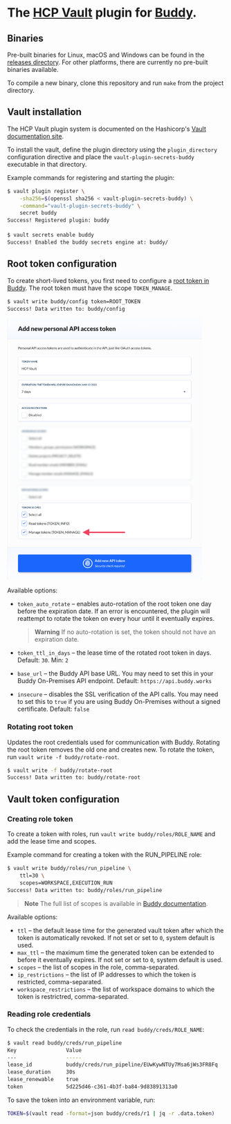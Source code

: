 # The [HCP Vault](https://www.vaultproject.io) plugin for [Buddy](https://buddy.works).

## Binaries

Pre-built binaries for Linux, macOS and Windows can be found in the [releases directory](https://github.com/buddy/vault-plugin-secrets-buddy/releases). For other platforms, there are currently no pre-built binaries available.

To compile a new binary, clone this repository and run `make` from the project directory.

## Vault installation

The HCP Vault plugin system is documented on the Hashicorp's [Vault documentation site](https://www.vaultproject.io/docs/internals/plugins.html).

To install the vault, define the plugin directory using the `plugin_directory` configuration directive and place the `vault-plugin-secrets-buddy` executable in that directory.

Example commands for registering and starting the plugin:

```sh
$ vault plugin register \
    -sha256=$(openssl sha256 < vault-plugin-secrets-buddy) \
    -command="vault-plugin-secrets-buddy" \
    secret buddy
Success! Registered plugin: buddy

$ vault secrets enable buddy
Success! Enabled the buddy secrets engine at: buddy/
```

## Root token configuration

To create short-lived tokens, you first need to configure a [root token in Buddy](/docs/api/getting-started/oauth2/personal-access-token). The root token must have the scope `TOKEN_MANAGE`.

```sh
$ vault write buddy/config token=ROOT_TOKEN
Success! Data written to: buddy/config
```

<img src="/root-token-config.png" width="450">

Available options:

- `token_auto_rotate` – enables auto-rotation of the root token one day before the expiration date. If an error is encountered, the plugin will reattempt to rotate the token on every hour until it eventually expires.

    > **Warning**
    > If no auto-rotation is set, the token should not have an expiration date.

- `token_ttl_in_days` – the lease time of the rotated root token in days. Default: `30`. Min: `2`
- `base_url` – the Buddy API base URL. You may need to set this in your Buddy On-Premises API endpoint. Default: `https://api.buddy.works`
- `insecure` – disables the SSL verification of the API calls. You may need to set this to `true` if you are using Buddy On-Premises without a signed certificate. Default: `false`

### Rotating root token

Updates the root credentials used for communication with Buddy. Rotating the root token removes the old one and creates new. To rotate the token, run `vault write -f buddy/rotate-root`.

```sh
$ vault write -f buddy/rotate-root
Success! Data written to: buddy/rotate-root
```

## Vault token configuration

### Creating role token

To create a token with roles, run `vault write buddy/roles/ROLE_NAME` and add the lease time and scopes.

Example command for creating a token with the RUN_PIPELINE role:

```sh
$ vault write buddy/roles/run_pipeline \
    ttl=30 \
    scopes=WORKSPACE,EXECUTION_RUN
Success! Data written to: buddy/roles/run_pipeline   
```

> **Note**
> The full list of scopes is available in [Buddy documentation](https://buddy.works/docs/api/getting-started/oauth2/introduction#supported-scopes).

Available options:

- `ttl` – the default lease time for the generated vault token after which the token is automatically revoked. If not set or set to `0`, system default is used.
- `max_ttl` – the maximum time the generated token can be extended to before it eventually expires. If not set or set to `0`, system default is used.
- `scopes` – the list of scopes in the role, comma-separated.
- `ip_restrictions` – the list of IP addresses to which the token is restricted, comma-separated.
- `workspace_restrictions` – the list of workspace domains to which the token is restrictred, comma-separated.

### Reading role credentials

To check the credentials in the role, run `read buddy/creds/ROLE_NAME`:

```sh
$ vault read buddy/creds/run_pipeline
Key                Value
---                -----
lease_id           buddy/creds/run_pipeline/EUwKywNTUy7Msa6jWs3FR8Fq
lease_duration     30s
lease_renewable    true
token              5d225d46-c361-4b3f-ba84-9d83891313a0
```

To save the token into an environment variable, run:

```sh
TOKEN=$(vault read -format=json buddy/creds/r1 | jq -r .data.token)
```




